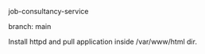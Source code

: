 job-consultancy-service

branch: main

Install httpd and pull application inside /var/www/html dir.
